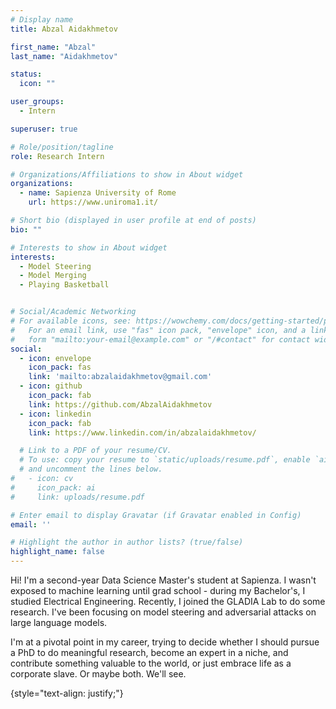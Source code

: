 ```yaml
---
# Display name
title: Abzal Aidakhmetov

first_name: "Abzal"
last_name: "Aidakhmetov"

status:
  icon: ""

user_groups:
  - Intern

superuser: true

# Role/position/tagline
role: Research Intern

# Organizations/Affiliations to show in About widget
organizations:
  - name: Sapienza University of Rome
    url: https://www.uniroma1.it/

# Short bio (displayed in user profile at end of posts)
bio: ""

# Interests to show in About widget
interests:
  - Model Steering
  - Model Merging
  - Playing Basketball


# Social/Academic Networking
# For available icons, see: https://wowchemy.com/docs/getting-started/page-builder/#icons
#   For an email link, use "fas" icon pack, "envelope" icon, and a link in the
#   form "mailto:your-email@example.com" or "/#contact" for contact widget.
social:
  - icon: envelope
    icon_pack: fas
    link: 'mailto:abzalaidakhmetov@gmail.com'
  - icon: github
    icon_pack: fab
    link: https://github.com/AbzalAidakhmetov
  - icon: linkedin
    icon_pack: fab
    link: https://www.linkedin.com/in/abzalaidakhmetov/

  # Link to a PDF of your resume/CV.
  # To use: copy your resume to `static/uploads/resume.pdf`, enable `ai` icons in `params.yaml`,
  # and uncomment the lines below.
#   - icon: cv
#     icon_pack: ai
#     link: uploads/resume.pdf

# Enter email to display Gravatar (if Gravatar enabled in Config)
email: ''

# Highlight the author in author lists? (true/false)
highlight_name: false
---
```


Hi! I'm a second-year Data Science Master's student at Sapienza. I wasn't exposed to machine learning until grad school - during my Bachelor's, I studied Electrical Engineering. Recently, I joined the GLADIA Lab to do some research. I've been focusing on model steering and adversarial attacks on large language models.

I'm at a pivotal point in my career, trying to decide whether I should pursue a PhD to do meaningful research, become an expert in a niche, and contribute something valuable to the world, or just embrace life as a corporate slave. Or maybe both. We'll see.

{style="text-align: justify;"}
